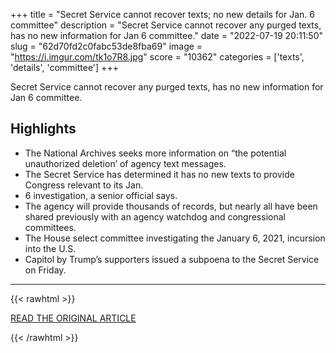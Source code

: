 +++
title = "Secret Service cannot recover texts; no new details for Jan. 6 committee"
description = "Secret Service cannot recover any purged texts, has no new information for Jan 6 committee."
date = "2022-07-19 20:11:50"
slug = "62d70fd2c0fabc53de8fba69"
image = "https://i.imgur.com/tk1o7R8.jpg"
score = "10362"
categories = ['texts', 'details', 'committee']
+++

Secret Service cannot recover any purged texts, has no new information for Jan 6 committee.

## Highlights

- The National Archives seeks more information on “the potential unauthorized deletion’ of agency text messages.
- The Secret Service has determined it has no new texts to provide Congress relevant to its Jan.
- 6 investigation, a senior official says.
- The agency will provide thousands of records, but nearly all have been shared previously with an agency watchdog and congressional committees.
- The House select committee investigating the January 6, 2021, incursion into the U.S.
- Capitol by Trump’s supporters issued a subpoena to the Secret Service on Friday.

---

{{< rawhtml >}}
  <p class="article-category">
    <a target="_blank" href="https://www.washingtonpost.com/nation/2022/07/19/secret-service-texts/">READ THE ORIGINAL ARTICLE</a>
  </p>
{{< /rawhtml >}}
